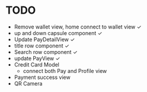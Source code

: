 # TODO

- Remove wallet view, home connect to wallet view ✓
- up and down capsule component ✓
- Update PayDetailView ✓
- title row component ✓
- Search row component ✓
- update PayView ✓
- Credit Card Model
  - connect both Pay and Profile view
- Payment success view 
- QR Camera
